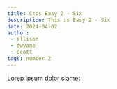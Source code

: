 ```yaml
---
title: Cros Easy 2 - Six
description: This is Easy 2 - Six
date: 2024-04-02
author: 
 - allison
 - dwyane
 - scott
tags: number 2
---
```


Lorep ipsum dolor siamet
